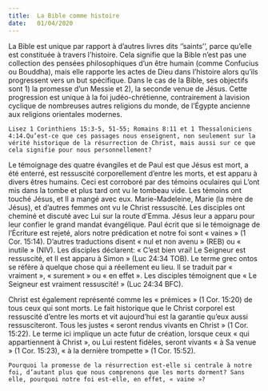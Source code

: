 ```yaml
---
title:  La Bible comme histoire
date:   01/04/2020
---
```


La Bible est unique par rapport à d’autres livres dits ‘’saints’’, parce qu’elle est constituée à travers l’histoire. Cela signifie que la Bible n’est pas une collection des pensées philosophiques d’un être humain (comme Confucius ou Bouddha), mais elle rapporte les actes de Dieu dans l’histoire alors qu’ils progressent vers un but spécifique. Dans le cas de la Bible, ses objectifs sont 1) la promesse d’un Messie et 2), la seconde venue de Jésus. Cette progression est unique à la foi judéo-chrétienne, contrairement à lavision cyclique de nombreuses autres religions du monde, de l’Égypte ancienne aux religions orientales modernes.

`Lisez 1 Corinthiens 15:3-5, 51-55; Romains 8:11 et 1 Thessaloniciens 4:14.Qu’est-ce que ces passages nous enseignent, non seulement sur la vérité historique de la résurrection de Christ, mais aussi sur ce que cela signifie pour nous personnellement?`

Le témoignage des quatre évangiles et de Paul est que Jésus est mort, a été enterré, est ressuscité corporellement d’entre les morts, et est apparu à divers êtres humains. Ceci est corroboré par des témoins oculaires qui L’ont mis dans la tombe et plus tard ont vu le tombeau vide. Les témoins ont touché Jésus, et Il a mangé avec eux. Marie-Madeleine, Marie (la mère de Jésus), et d’autres femmes ont vu le Christ ressuscité. Les disciples ont cheminé et discuté avec Lui sur la route d’Emma. Jésus leur a apparu pour leur confier le grand mandat évangélique. Paul écrit que si le témoignage de l’Écriture est rejeté, alors notre prédication et notre foi sont « vaines » (1 Cor. 15:14). D’autres traductions disent « nul et non avenu » (REB) ou « inutile » (NIV). Les disciples déclarent: « C’est bien vrai! Le Seigneur est ressuscité, et Il est apparu à Simon » (Luc 24:34 TOB). Le terme grec ontos se réfère à quelque chose qui a réellement eu lieu. Il se traduit par « vraiment », « surement » ou « en effet ». Les disciples témoignent que « Le Seigneur est vraiment ressuscité! » (Luc 24:34 BFC).

Christ est également représenté comme les « prémices » (1 Cor. 15:20) de tous ceux qui sont morts. Le fait historique que le Christ corporel est ressuscité d’entre les morts et vit aujourd’hui est la garantie qu’eux aussi ressusciteront. Tous les justes « seront rendus vivants en Christ » (1 Cor. 15:22). Le terme ici implique un acte futur de création, lorsque ceux « qui appartiennent à Christ », ou Lui restent fidèles, seront vivants « à Sa venue » (1 Cor. 15:23), « à la dernière trompette » (1 Cor. 15:52).

`Pourquoi la promesse de la résurrection est-elle si centrale à notre foi, d’autant plus que nous comprenons que les morts dorment? Sans elle, pourquoi notre foi est-elle, en effet, « vaine »?`
